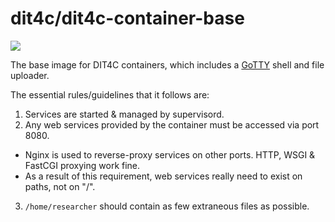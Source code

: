dit4c/dit4c-container-base
===============================

[![](https://images.microbadger.com/badges/image/dit4c/dit4c-container-base:alpine.svg)](https://microbadger.com/images/dit4c/dit4c-container-base:alpine)

The base image for DIT4C containers, which includes a [GoTTY][gotty] shell and file uploader.

The essential rules/guidelines that it follows are:

1. Services are started & managed by supervisord.
2. Any web services provided by the container must be accessed via port 8080.
  * Nginx is used to reverse-proxy services on other ports. HTTP, WSGI & FastCGI proxying work fine.
  * As a result of this requirement, web services really need to exist on paths, not on "/".
3. `/home/researcher` should contain as few extraneous files as possible.

[gotty]: https://github.com/yudai/gotty
